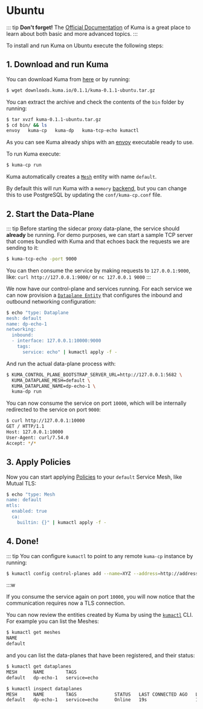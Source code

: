 # Ubuntu

::: tip
**Don't forget!** The [Official Documentation](/docs/0.1.1/) of Kuma is a great place to learn about both basic and more advanced topics.
:::

To install and run Kuma on Ubuntu execute the following steps:

## 1. Download and run Kuma

You can download Kuma from [here](https://kong.bintray.com/kuma/kuma-0.1.1-ubuntu.tar.gz) or by running:

```sh
$ wget downloads.kuma.io/0.1.1/kuma-0.1.1-ubuntu.tar.gz
```

You can extract the archive and check the contents of the `bin` folder by running:

```sh
$ tar xvzf kuma-0.1.1-ubuntu.tar.gz
$ cd bin/ && ls
envoy   kuma-cp   kuma-dp   kuma-tcp-echo kumactl
```

As you can see Kuma already ships with an [envoy](http://envoyproxy.io) executable ready to use.

To run Kuma execute:

```sh
$ kuma-cp run
```

Kuma automatically creates a [`Mesh`](/docs/0.1.1/policies/#mesh) entity with name `default`. 

By default this will run Kuma with a `memory` [backend](/docs/0.1.1/documentation/#backends), but you can change this to use PostgreSQL by updating the `conf/kuma-cp.conf` file.

## 2. Start the Data-Plane

::: tip
Before starting the sidecar proxy data-plane, the service should **already** be running. For demo purposes, we can start a sample TCP server that comes bundled with Kuma and that echoes back the requests we are sending to it:

```sh
$ kuma-tcp-echo -port 9000
```

You can then consume the service by making requests to `127.0.0.1:9000`, like: `curl http://127.0.0.1:9000/` or `nc 127.0.0.1 9000`
:::

We now have our control-plane and services running. For each service we can now provision a [`Dataplane Entity`](/docs/0.1.1/documentation/#dataplane-entity) that configures the inbound and outbound networking configuration:

```bash
$ echo "type: Dataplane
mesh: default
name: dp-echo-1
networking:
  inbound:
  - interface: 127.0.0.1:10000:9000
    tags:
      service: echo" | kumactl apply -f -
```

And run the actual data-plane process with:

```sh
$ KUMA_CONTROL_PLANE_BOOTSTRAP_SERVER_URL=http://127.0.0.1:5682 \
  KUMA_DATAPLANE_MESH=default \
  KUMA_DATAPLANE_NAME=dp-echo-1 \
  kuma-dp run
```

You can now consume the service on port `10000`, which will be internally redirected to the service on port `9000`:

```sh
$ curl http://127.0.0.1:10000
GET / HTTP/1.1
Host: 127.0.0.1:10000
User-Agent: curl/7.54.0
Accept: */*
```

## 3. Apply Policies

Now you can start applying [Policies](/docs/0.1.1/policies) to your `default` Service Mesh, like Mutual TLS:

```sh
$ echo "type: Mesh
name: default
mtls:
  enabled: true 
  ca:
    builtin: {}" | kumactl apply -f -
```

## 4. Done!

::: tip
You can configure `kumactl` to point to any remote `kuma-cp` instance by running:

```sh
$ kumactl config control-planes add --name=XYZ --address=http://address.to.kuma:5681
```
:::w

If you consume the service again on port `10000`, you will now notice that the communication requires now a TLS connection.

You can now review the entities created by Kuma by using the [`kumactl`](/docs/0.1.1/documentation/#kumactl) CLI. For example you can list the Meshes:

```sh
$ kumactl get meshes
NAME
default
```

and you can list the data-planes that have been registered, and their status:

```sh
$ kumactl get dataplanes
MESH      NAME        TAGS
default   dp-echo-1   service=echo

$ kumactl inspect dataplanes
MESH      NAME        TAGS              STATUS   LAST CONNECTED AGO   LAST UPDATED AGO   TOTAL UPDATES   TOTAL ERRORS
default   dp-echo-1   service=echo      Online   19s                  18s                2               0
```
